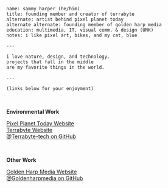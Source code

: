 ```
name: sammy harper (he/him)
title: founding member and creator of terrabyte
alternate: artist behind pixel planet today
alternate alternate: founding member of golden harp media
education: multimedia, IT, visual comm. & design (UNK)
notes: i like pixel art, bikes, and my cat, blue

---

i love nature, design, and technology.
projects that fall in the middle
are my favorite things in the world.

---

(links below for your enjoyment)
```

<br>

__Environmental Work__

[Pixel Planet Today Website](https://pixelplanettoday.com)<br>
[Terrabyte Website](https://terrabyte.eco)<br>
[@Terrabyte-tech on GitHub](https://github.com/terrabyte-tech)

<br>

__Other Work__

[Golden Harp Media Website](https://goldenharpmedia.com)<br>
[@Goldenharpmedia on GitHub](https://github.com/goldenharpmedia)
